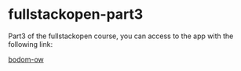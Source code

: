 # fullstackopen-part3
Part3 of the fullstackopen course, you can access to the app with the following link:

[bodom-ow](https://bodomow-part3-notes-backend.fly.dev/)